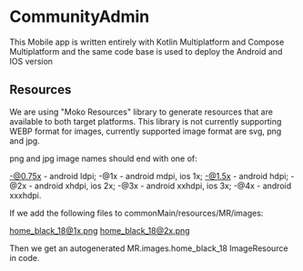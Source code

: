 # CommunityAdmin

This Mobile app is written entirely with Kotlin Multiplatform and Compose Multiplatform and the same code base is used to deploy the Android and IOS version

## Resources

We are using "Moko Resources" library to generate resources that are available to both target platforms. This library is not currently supporting WEBP format for images, currently supported image format are svg, png and jpg.

png and jpg image names should end with one of:

-@0.75x - android ldpi;
-@1x - android mdpi, ios 1x; 
-@1.5x - android hdpi;
-@2x - android xhdpi, ios 2x;
-@3x - android xxhdpi, ios 3x;
-@4x - android xxxhdpi.

If we add the following files to commonMain/resources/MR/images:

home_black_18@1x.png
home_black_18@2x.png

Then we get an autogenerated MR.images.home_black_18 ImageResource in code.